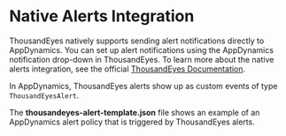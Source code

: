 # Native Alerts Integration

ThousandEyes natively supports sending alert notifications directly to AppDynamics. You can set up alert notifications using the AppDynamics notification drop-down in ThousandEyes. To learn more about the native alerts integration, see the official [ThousandEyes Documentation](https://docs.thousandeyes.com/product-documentation/alerts/appdynamics-integration). 

In AppDynamics, ThousandEyes alerts show up as custom events of type `ThousandEyesAlert`. 

The **thousandeyes-alert-template.json** file shows an example of an AppDynamics alert policy that is triggered by ThousandEyes alerts.
